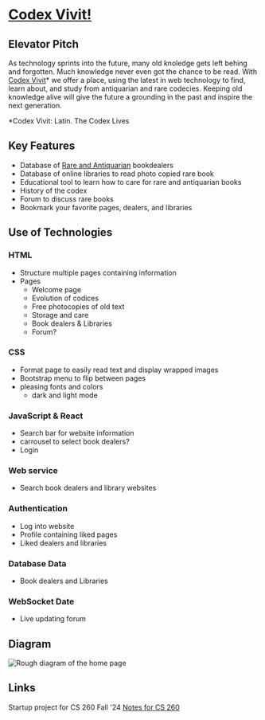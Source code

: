 # <ins>Codex Vivit!</ins>

## Elevator Pitch
   As technology sprints into the future, many old knoledge gets left behing and forgotten. Much knowledge never even got the chance to be read. With <ins>Codex Vivit</ins>* we offer a place, using the latest in web technology to find, learn about, and study from antiquarian and rare codecies. Keeping old knowledge alive will give the future a grounding in the past and inspire the next generation.

   *Codex Vivit: Latin. The Codex Lives

## Key Features
   - Database of <ins>Rare and Antiquarian</ins> bookdealers
   - Database of online libraries to read photo copied rare book
   - Educational tool to learn how to care for rare and antiquarian books
   - History of the codex
   - Forum to discuss rare books
   - Bookmark your favorite pages, dealers, and libraries

## Use of Technologies
   ### HTML
- Structure multiple pages containing information
- Pages
	- Welcome page
	- Evolution of codices
	- Free photocopies of old text
	- Storage and care
	- Book dealers & Libraries
	- Forum? 
### CSS
- Format page to easily read text and display wrapped images
- Bootstrap menu to flip between pages
- pleasing fonts and colors
	- dark and light mode
### JavaScript & React
- Search bar for website information
- carrousel to select book dealers?
- Login
### Web service 
- Search book dealers and library websites
### Authentication
- Log into website
- Profile containing liked pages
- Liked dealers and libraries
### Database Data
- Book dealers and Libraries
### WebSocket Date
- Live updating forum




## Diagram

![Rough diagram of the home page](startup/images/mockups/HomePageMockup_09-13-24.png "Home Page Mockup")

## Links
Startup project for CS 260 Fall '24
[Notes for CS 260](./notes.md)
